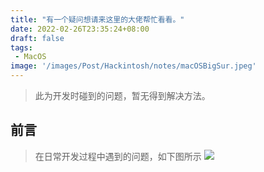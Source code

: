 ```yaml
---
title: "有一个疑问想请来这里的大佬帮忙看看。"
date: 2022-02-26T23:35:24+08:00
draft: false
tags:
 - MacOS
image: '/images/Post/Hackintosh/notes/macOSBigSur.jpeg'
---
```


> 此为开发时碰到的问题，暂无得到解决方法。
<!-- more -->

## 前言
> 在日常开发过程中遇到的问题，如下图所示
> ![](https://github.com/WannTonn/wanntonn.github.io/tree/master/static/images/Post/MacOS/clipboard.jpg?raw=true)